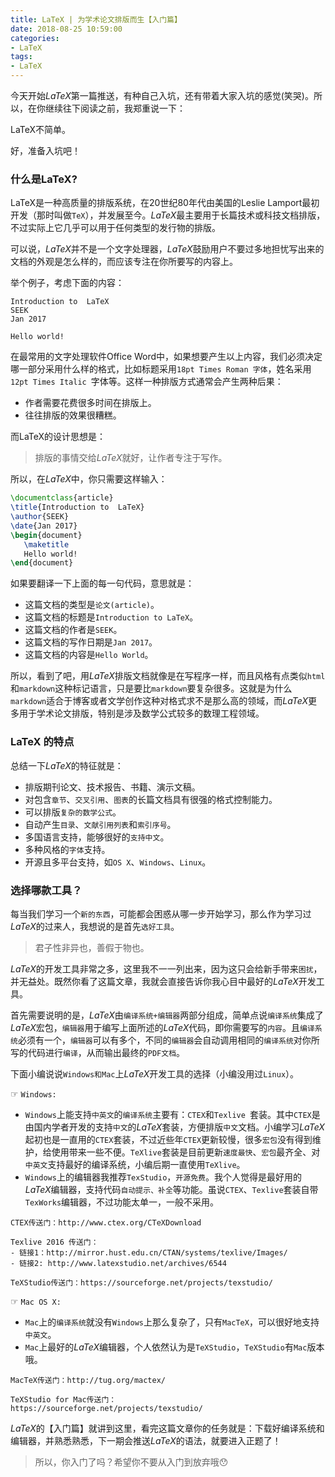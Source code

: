 ```yaml
---
title: LaTeX | 为学术论文排版而生【入门篇】
date: 2018-08-25 10:59:00
categories:
- LaTeX
tags:
- LaTeX
---
```




今天开始$LaTeX$第一篇推送，有种自己入坑，还有带着大家入坑的感觉(笑哭)。所以，在你继续往下阅读之前，我郑重说一下：

>
LaTeX不简单。

好，准备入坑吧！

### 什么是LaTeX?
LaTeX是一种高质量的排版系统，在20世纪80年代由美国的Leslie Lamport最初开发（那时叫做`TeX`），并发展至今。$LaTeX$最主要用于长篇技术或科技文档排版，不过实际上它几乎可以用于任何类型的发行物的排版。

可以说，$LaTeX$并不是一个文字处理器，$LaTeX$鼓励用户不要过多地担忧写出来的文档的外观是怎么样的，而应该专注在你所要写的内容上。

举个例子，考虑下面的内容：

```
Introduction to  LaTeX
SEEK
Jan 2017

Hello world!
```
在最常用的文字处理软件Office Word中，如果想要产生以上内容，我们必须决定哪一部分采用什么样的格式，比如标题采用`18pt Times Roman 字体`，姓名采用`12pt Times Italic `字体等。这样一种排版方式通常会产生两种后果：

- 作者需要花费很多时间在排版上。
- 往往排版的效果很糟糕。

而LaTeX的设计思想是：
> 排版的事情交给$LaTeX$就好，让作者专注于写作。

所以，在$LaTeX$中，你只需要这样输入：
```latex
\documentclass{article}
\title{Introduction to  LaTeX}
\author{SEEK}
\date{Jan 2017}
\begin{document}
   \maketitle
   Hello world!
\end{document}
```
如果要翻译一下上面的每一句代码，意思就是：
- 这篇文档的类型是`论文(article)`。
- 这篇文档的标题是`Introduction to LaTeX`。
- 这篇文档的作者是`SEEK`。
- 这篇文档的写作日期是`Jan 2017`。
- 这篇文档的内容是`Hello World`。

所以，看到了吧，用$LaTeX$排版文档就像是在写程序一样，而且风格有点类似`html`和`markdown`这种标记语言，只是要比`markdown`要复杂很多。这就是为什么`markdown`适合于博客或者文学创作这种对格式求不是那么高的领域，而$LaTeX$更多用于学术论文排版，特别是涉及数学公式较多的数理工程领域。
### LaTeX 的特点
总结一下$LaTeX$的特征就是：
- 排版期刊论文、技术报告、书籍、演示文稿。
- 对包含`章节`、`交叉引用`、`图表`的长篇文档具有很强的格式控制能力。
- 可以排版`复杂的数学公式`。
- 自动产生`目录`、`文献引用列表`和`索引序号`。
- 多国语言支持，能够很好的`支持中文`。
- 多种风格的`字体`支持。
- 开源且多平台支持，如`OS X`、`Windows`、`Linux`。

### 选择哪款工具？
每当我们学习一个`新的东西`，可能都会困惑从哪一步开始学习，那么作为学习过$LaTeX$的过来人，我想说的是首先`选好工具`。
> 君子性非异也，善假于物也。

$LaTeX$的开发工具非常之多，这里我不一一列出来，因为这只会给新手带来`困扰`，并无益处。既然你看了这篇文章，我就会直接告诉你我心目中最好的$LaTeX$开发工具。

首先需要说明的是，$LaTeX$由`编译系统+编辑器`两部分组成，简单点说`编译系统`集成了$LaTeX$宏包，`编辑器`用于编写上面所述的$LaTeX$代码，即你需要写的`内容`。且`编译系统`必须有一个，`编辑器`可以有多个，不同的`编辑器`会自动调用相同的`编译系统`对你所写的代码进行`编译`，从而输出最终的`PDF文档`。

下面小编说说`Windows和Mac`上$LaTeX$开发工具的选择（小编没用过`Linux`）。

☞ `Windows:`
- `Windows`上能支持`中英文`的`编译系统`主要有：`CTEX`和`Texlive `套装。其中`CTEX`是由国内学者开发的支持`中文`的$LaTeX$套装，方便排版`中文`文档。小编学习$LaTeX$起初也是一直用的`CTEX`套装，不过近些年`CTEX`更新较慢，很多`宏包`没有得到维护，给使用带来一些不便。`TeXlive`套装是目前更新`速度最快`、`宏包`最齐全、对`中英文`支持最好的编译系统，小编后期一直使用`TeXlive`。
- `Windows`上的编辑器我推荐`TexStudio`，`开源免费`。我个人觉得是最好用的$LaTeX$编辑器，支持代码`自动提示、补全`等功能。虽说`CTEX`、`Texlive`套装自带`TexWorks`编辑器，不过功能太单一，一般不采用。

```
CTEX传送门：http://www.ctex.org/CTeXDownload

Texlive 2016 传送门：
- 链接1：http://mirror.hust.edu.cn/CTAN/systems/texlive/Images/
- 链接2: http://www.latexstudio.net/archives/6544

TeXStudio传送门：https://sourceforge.net/projects/texstudio/

```

☞ `Mac OS X:`
- `Mac`上的`编译系统`就没有`Windows`上那么复杂了，只有`MacTeX`，可以很好地支持`中英文`。
- `Mac`上最好的$LaTeX$编辑器，个人依然认为是`TeXStudio`，`TeXStudio`有`Mac`版本哦。

```
MacTeX传送门：http://tug.org/mactex/

TeXStudio for Mac传送门：
https://sourceforge.net/projects/texstudio/

```

$LaTeX$的【入门篇】就讲到这里，看完这篇文章你的任务就是：下载好编译系统和编辑器，并熟悉熟悉，下一期会推送$LaTeX$的语法，就要进入正题了！


> 所以，你入门了吗？希望你不要从入门到放弃哦😯
